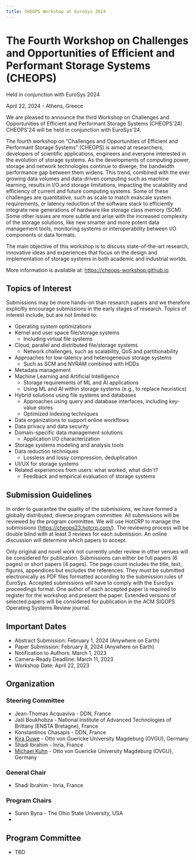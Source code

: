 ```yaml
---
title: CHEOPS Workshop at EuroSys 2024
---
```


# The Fourth Workshop on Challenges and Opportunities of Efficient and Performant Storage Systems (CHEOPS)

Held in conjunction with EuroSys 2024

April 22, 2024 - Athens, Greece

We are pleased to announce the third Workshop on Challenges and Opportunities of Efficient and Performant Storage Systems (CHEOPS'24). CHEOPS'24 will be held in conjunction with EuroSys'24.

The fourth workshop on “Challenges and Opportunities of Efficient and Performant Storage Systems” (CHEOPS) is aimed at researchers, developers of scientific applications, engineers and everyone interested in the evolution of storage systems. As the developments of computing power, storage and network technologies continue to diverge, the bandwidth performance gap between them widens. This trend, combined with the ever growing data volumes and data-driven computing such as machine learning, results in I/O and storage limitations, impacting the scalability and efficiency of current and future computing systems. Some of these challenges are quantitative, such as scale to match exascale system requirements, or latency reduction of the software stack to efficiently integrate new generations of hardware like storage class memory (SCM). Some other issues are more subtle and arise with the increased complexity of the storage solutions, like new smarter and more potent data management tools, monitoring systems or interoperability between I/O components or data formats.

The main objective of this workshop is to discuss state-of-the-art research, innovative ideas and experiences that focus on the design and implementation of storage systems in both academic and industrial worlds.

More information is available at: <https://cheops-workshop.github.io>

## Topics of Interest

Submissions may be more hands-on than research papers and we therefore explicitly encourage submissions in the early stages of research. Topics of interest include, but are not limited to:

- Operating system optimizations
- Kernel and user space file/storage systems
  - Including virtual file systems
- Cloud, parallel and distributed file/storage systems
  - Network challenges, such as scalability, QoS and partitionability
- Approaches for low-latency and heterogeneous storage systems
  - Such as SCM and NVRAM combined with HDDs
- Metadata management
- Machine Learning and Artificial Intelligence
  - Storage requirements of ML and AI applications
  - Using ML and AI within storage systems (e.g., to replace heuristics)
- Hybrid solutions using file systems and databases
  - Approaches using query and database interfaces, including key-value stores
  - Optimized indexing techniques
- Data organizations to support online workflows
- Data privacy and data security
- Domain-specific data management solutions
  - Application I/O characterization
- Storage systems modeling and analysis tools
- Data reduction techniques
  - Lossless and lossy compression, deduplication
- UI/UX for storage systems
- Related experiences from users: what worked, what didn't?
  - Feedback and empirical evaluation of storage systems

## Submission Guidelines

In order to guarantee the quality of the submissions, we have formed a globally distributed, diverse program committee. All submissions will be reviewed by the program committee. We will use HotCRP to manage the submissions (<https://cheops23.hotcrp.com/>). The reviewing process will be double blind with at least 3 reviews for each submission. An online discussion will determine which papers to accept.

Only original and novel work not currently under review in other venues will be considered for publication. Submissions can either be full papers (6 pages) or short papers (4 pages). The page count includes the title, text, figures, appendices but excludes the references. They must be submitted electronically as PDF files formatted according to the submission rules of EuroSys. Accepted submissions will have to comply with the EuroSys proceedings format. One author of each accepted paper is required to register for the workshop and present the paper. Extended versions of selected papers will be considered for publication in the ACM SIGOPS Operating Systems Review journal.

## Important Dates

- Abstract Submission: February 1, 2024 (Anywhere on Earth)
- Paper Submission: February 8, 2024 (Anywhere on Earth)
- Notification to Authors: March 1, 2023
- Camera-Ready Deadline: March 11, 2023
- Workshop Date: April 22, 2023

## Organization

### Steering Committee

- Jean-Thomas Acquaviva - DDN, France
- Jalil Boukhobza - National Institute of Advanced Technologies of Brittany (ENSTA Bretagne), France
- Konstantinos Chasapis - DDN, France
- [Kira Duwe](https://parcio.ovgu.de/People/Kira+Duwe.html) - Otto von Guericke University Magdeburg (OVGU), Germany
- Shadi Ibrahim - Inria, France
- [Michael Kuhn](https://parcio.ovgu.de/People/Michael+Kuhn.html) - Otto von Guericke University Magdeburg (OVGU), Germany

### General Chair

- Shadi Ibrahim - Inria, France

### Program Chairs

- Suren Byna - The Ohio State University, USA
- 

## Program Committee

- TBD

<!--
- Suren Byna - Lawrence Berkeley National Lab, USA
- Yuan-Hao Chang - Academia Sinica, Taiwan
- Andreas Dilger - Whamcloud, Canada
- Anna Fuchs - Universität Hamburg, Germany
- Shadi Ibrahim - INRIA, France
- Tanzima Islam - Texas State University, USA
- Jay Lofstead - Sandia National Laboratories (SNL), USA
- Jakob Lüttgau - GCLab, USA
- George Markomanolis - IT Center for Science Ltd. (CSC), Finland
- Anastasios Papagiannis - Isovalent, USA
- Marcus Paradies - DLR, Germany
- Marc-André Vef - Johannes Gutenberg University Mainz, Germany
-->

